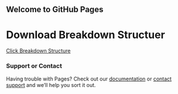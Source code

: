## Welcome to GitHub Pages
<H1> Download Breakdown Structuer</h1>
<a href="https://github.com/dmgiri/messproject/blob/master/Breakdown%20structure.pptx"> Click Breakdown Structure </a>

### Support or Contact

Having trouble with Pages? Check out our [documentation](https://help.github.com/categories/github-pages-basics/) or [contact support](https://github.com/contact) and we’ll help you sort it out.
